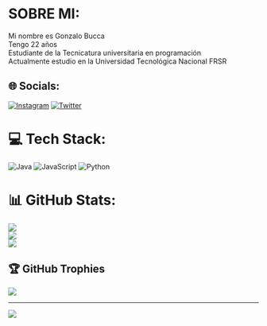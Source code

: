 # SOBRE MI:
Mi nombre es Gonzalo Bucca<br>Tengo 22 años <br>Estudiante de la Tecnicatura universitaria en programación <br>Actualmente estudio en la Universidad Tecnológica Nacional FRSR


## 🌐 Socials:
[![Instagram](https://img.shields.io/badge/Instagram-%23E4405F.svg?logo=Instagram&logoColor=white)](https://instagram.com/https://www.instagram.com/gonzabbucca/) [![Twitter](https://img.shields.io/badge/Twitter-%231DA1F2.svg?logo=Twitter&logoColor=white)](https://twitter.com/https://twitter.com/ggbuccaa) 

# 💻 Tech Stack:
![Java](https://img.shields.io/badge/java-%23ED8B00.svg?style=for-the-badge&logo=openjdk&logoColor=white) ![JavaScript](https://img.shields.io/badge/javascript-%23323330.svg?style=for-the-badge&logo=javascript&logoColor=%23F7DF1E) ![Python](https://img.shields.io/badge/python-3670A0?style=for-the-badge&logo=python&logoColor=ffdd54)
# 📊 GitHub Stats:
![](https://github-readme-stats.vercel.app/api?username=GonzaloBucca&theme=merko&hide_border=false&include_all_commits=true&count_private=false)<br/>
![](https://github-readme-streak-stats.herokuapp.com/?user=GonzaloBucca&theme=merko&hide_border=false)<br/>
![](https://github-readme-stats.vercel.app/api/top-langs/?username=GonzaloBucca&theme=merko&hide_border=false&include_all_commits=true&count_private=false&layout=compact)

## 🏆 GitHub Trophies
![](https://github-profile-trophy.vercel.app/?username=GonzaloBucca&theme=apprentice&no-frame=false&no-bg=true&margin-w=4)

---
[![](https://visitcount.itsvg.in/api?id=GonzaloBucca&icon=0&color=0)](https://visitcount.itsvg.in)

<!-- Proudly created with GPRM ( https://gprm.itsvg.in ) -->
